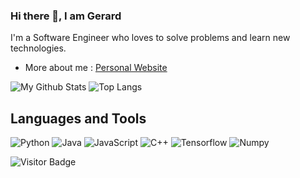 ### Hi there 👋, I am Gerard
I'm a Software Engineer who loves to solve problems and learn new technologies.
 - More about me : [Personal Website](https://g3r4rdr4r3g.github.io) 

![My Github Stats](https://github-readme-stats.vercel.app/api?username=g3r4rdr4r3g&count_private=true&show_icons=true&include_all_commits=true)
![Top Langs](https://github-readme-stats.vercel.app/api/top-langs/?username=g3r4rdr4r3g&hide=TeX&layout=compact)

<!--
**g3r4rdr4r3g/g3r4rdr4r3g** is a ✨ _special_ ✨ repository because its `README.md` (this file) appears on your GitHub profile.

Here are some ideas to get you started:

- 🔭 I’m currently working on ...
- 🌱 I’m currently learning ...
- 👯 I’m looking to collaborate on ...
- 🤔 I’m looking for help with ...
- 💬 Ask me about ...
- 📫 How to reach me: ...
- 😄 Pronouns: ...
- ⚡ Fun fact: ...
-->

## Languages and Tools
![Python](https://img.shields.io/badge/Python-3776AB?style=for-the-badge&logo=python&logoColor=white)
![Java](https://img.shields.io/badge/Java-ED8B00?style=for-the-badge&logo=java&logoColor=white)
![JavaScript](https://img.shields.io/badge/JavaScript-323330?style=for-the-badge&logo=javascript&logoColor=F7DF1E)
![C++](https://img.shields.io/badge/C%2B%2B-00599C?style=for-the-badge&logo=c%2B%2B&logoColor=white)
![Tensorflow](https://img.shields.io/badge/TensorFlow-FF6F00?style=for-the-badge&logo=TensorFlow&logoColor=white)
![Numpy](https://img.shields.io/badge/Numpy-777BB4?style=for-the-badge&logo=numpy&logoColor=white)


![Visitor Badge](https://visitor-badge.laobi.icu/badge?page_id=g3r4rdr4r3g)
